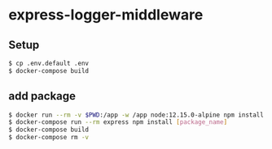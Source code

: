 # express-logger-middleware

## Setup
```bash
$ cp .env.default .env
$ docker-compose build
```

## add package
```bash
$ docker run --rm -v $PWD:/app -w /app node:12.15.0-alpine npm install [package_name]
$ docker-compose run --rm express npm install [package_name]
$ docker-compose build
$ docker-compose rm -v
```
